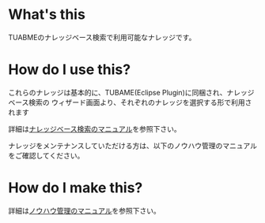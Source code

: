 What's this
==============
TUABMEのナレッジベース検索で利用可能なナレッジです。

How do I use this?
==============
これらのナレッジは基本的に、TUBAME(Eclipse Plugin)に同梱され、ナレッジベース検索の
ウィザード画面より、それぞれのナレッジを選択する形で利用されます

詳細は[ナレッジベース検索のマニュアル](http://tubame.github.io/migration-tool/portability_ja.html)を参照下さい。

ナレッジをメンテナンスしていただける方は、以下のノウハウ管理のマニュアルをご確認してください。


How do I make this?
==============
詳細は[ノウハウ管理のマニュアル](http://tubame.github.io/migration-tool/knowhow_ja.html)を参照下さい。
